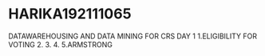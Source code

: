 # HARIKA192111065
DATAWAREHOUSING AND DATA MINING FOR CRS
DAY 1
1.ELIGIBILITY FOR VOTING
2.
3.
4.
5.ARMSTRONG
